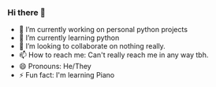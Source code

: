 ### Hi there 👋
- 🔭 I’m currently working on personal python projects
- 🌱 I’m currently learning python
- 🤝 I’m looking to collaborate on nothing really.
- 📫 How to reach me: Can't really reach me in any way tbh.
- 😄 Pronouns: He/They
- ⚡ Fun fact: I'm learning Piano

